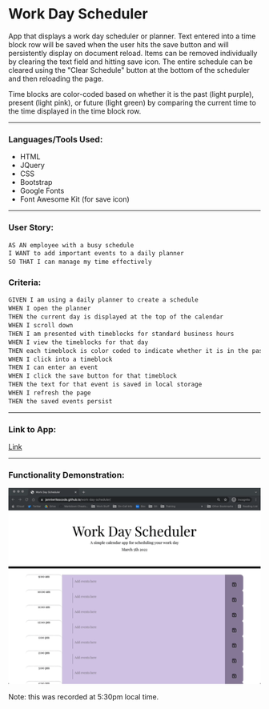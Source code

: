 # Work Day Scheduler

App that displays a work day scheduler or planner. Text entered into a time block row will be saved when the user hits the save button and will persistently display on document reload. Items can be removed individually by clearing the text field and hitting save icon. The entire schedule can be cleared using the "Clear Schedule" button at the bottom of the scheduler and then reloading the page.

Time blocks are color-coded based on whether it is the past (light purple), present (light pink), or future (light green) by comparing the current time to the time displayed in the time block row.

---

### Languages/Tools Used:
- HTML
- JQuery
- CSS
- Bootstrap
- Google Fonts
- Font Awesome Kit (for save icon)

---

### User Story:
```md
AS AN employee with a busy schedule
I WANT to add important events to a daily planner
SO THAT I can manage my time effectively
```

### Criteria:
```md
GIVEN I am using a daily planner to create a schedule
WHEN I open the planner
THEN the current day is displayed at the top of the calendar
WHEN I scroll down
THEN I am presented with timeblocks for standard business hours
WHEN I view the timeblocks for that day
THEN each timeblock is color coded to indicate whether it is in the past, present, or future
WHEN I click into a timeblock
THEN I can enter an event
WHEN I click the save button for that timeblock
THEN the text for that event is saved in local storage
WHEN I refresh the page
THEN the saved events persist
```

---

### Link to App:
[Link](https://jenniwritescode.github.io/work-day-scheduler/)

---

### Functionality Demonstration:


![gif of functionality](./assets/img/functionality.gif)

Note: this was recorded at 5:30pm local time.

